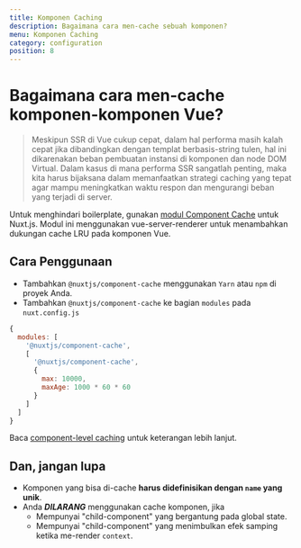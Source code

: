 ```yaml
---
title: Komponen Caching
description: Bagaimana cara men-cache sebuah komponen?
menu: Komponen Caching
category: configuration
position: 8
---
```


# Bagaimana cara men-cache komponen-komponen Vue?

> Meskipun SSR di Vue cukup cepat, dalam hal performa masih kalah cepat jika dibandingkan dengan templat berbasis-string tulen, hal ini dikarenakan beban pembuatan instansi di komponen dan node DOM Virtual. Dalam kasus di mana performa SSR sangatlah penting, maka kita harus bijaksana dalam memanfaatkan strategi caching yang tepat agar mampu meningkatkan waktu respon dan mengurangi beban yang terjadi di server.

Untuk menghindari boilerplate, gunakan [modul Component Cache](https://github.com/nuxt-community/modules/tree/master/packages/component-cache) untuk Nuxt.js. Modul ini menggunakan vue-server-renderer untuk menambahkan dukungan cache LRU pada komponen Vue.

## Cara Penggunaan

- Tambahkan `@nuxtjs/component-cache` menggunakan `Yarn` atau `npm` di proyek Anda.
- Tambahkan `@nuxtjs/component-cache` ke bagian `modules` pada `nuxt.config.js`

```js
{
  modules: [
    '@nuxtjs/component-cache',
    [
      '@nuxtjs/component-cache',
      {
        max: 10000,
        maxAge: 1000 * 60 * 60
      }
    ]
  ]
}
```

Baca [component-level caching](http://ssr.vuejs.org/en/caching.html#component-level-caching) untuk keterangan lebih lanjut.

## Dan, jangan lupa

- Komponen yang bisa di-cache **harus didefinisikan dengan `name` yang unik**.
- Anda **_DILARANG_** menggunakan cache komponen, jika
  - Mempunyai "child-component" yang bergantung pada global state.
  - Mempunyai "child-component" yang menimbulkan efek samping ketika me-render `context`.
